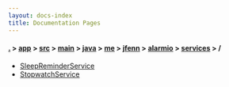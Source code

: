 ```yaml
---
layout: docs-index
title: Documentation Pages
---
```

#### [.](./../../../../../../../../index) > [app](./../../../../../../../index) > [src](./../../../../../../index) > [main](./../../../../../index) > [java](./../../../../index) > [me](./../../../index) > [jfenn](./../../index) > [alarmio](./../index) > [services](./index) > **/**

- [SleepReminderService](SleepReminderService)
- [StopwatchService](StopwatchService)

